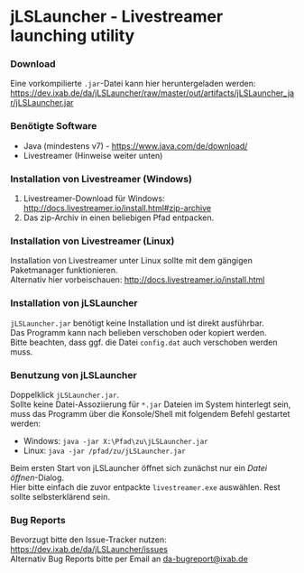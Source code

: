 # jLSLauncher - Livestreamer launching utility
### Download

Eine vorkompilierte `.jar`-Datei kann hier heruntergeladen werden: https://dev.ixab.de/da/jLSLauncher/raw/master/out/artifacts/jLSLauncher_jar/jLSLauncher.jar

### Benötigte Software

* Java (mindestens v7) - https://www.java.com/de/download/
* Livestreamer (Hinweise weiter unten)

### Installation von Livestreamer (Windows)

1. Livestreamer-Download für Windows: http://docs.livestreamer.io/install.html#zip-archive
2. Das zip-Archiv in einen beliebigen Pfad entpacken.

### Installation von Livestreamer (Linux)

Installation von Livestreamer unter Linux sollte mit dem gängigen Paketmanager funktionieren.  
Alternativ hier vorbeischauen: http://docs.livestreamer.io/install.html

### Installation von jLSLauncher

`jLSLauncher.jar` benötigt keine Installation und ist direkt ausführbar.  
Das Programm kann nach belieben verschoben oder kopiert werden.  
Bitte beachten, dass ggf. die Datei `config.dat` auch verschoben werden muss.

### Benutzung von jLSLauncher

Doppelklick `jLSLauncher.jar`.  
Sollte keine Datei-Assoziierung für `*.jar` Dateien im System hinterlegt sein, muss das Programm
über die Konsole/Shell mit folgendem Befehl gestartet werden:
* Windows: `java -jar X:\Pfad\zu\jLSLauncher.jar`
* Linux: `java -jar /pfad/zu/jLSLauncher.jar`

Beim ersten Start von jLSLauncher öffnet sich zunächst nur ein *Datei öffnen*-Dialog.  
Hier bitte einfach die zuvor entpackte `livestreamer.exe` auswählen. Rest sollte selbsterklärend sein.

### Bug Reports

Bevorzugt bitte den Issue-Tracker nutzen: https://dev.ixab.de/da/jLSLauncher/issues  
Alternativ Bug Reports bitte per Email an da-bugreport@ixab.de
